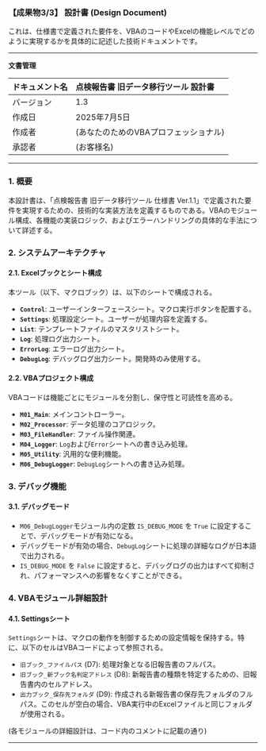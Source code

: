 ### **【成果物3/3】 設計書 (Design Document)**

これは、仕様書で定義された要件を、VBAのコードやExcelの機能レベルでどのように実現するかを具体的に記述した技術ドキュメントです。

---

**文書管理**

| ドキュメント名 | 点検報告書 旧データ移行ツール 設計書 |
| :--- | :--- |
| バージョン | 1.3 |
| 作成日 | 2025年7月5日 |
| 作成者 | (あなたのためのVBAプロフェッショナル) |
| 承認者 | (お客様名) |

---

### **1. 概要**

本設計書は、「点検報告書 旧データ移行ツール 仕様書 Ver.1.1」で定義された要件を実現するための、技術的な実装方法を定義するものである。VBAのモジュール構成、各機能の実装ロジック、およびエラーハンドリングの具体的な手法について詳述する。

### **2. システムアーキテクチャ**

#### **2.1. Excelブックとシート構成**

本ツール（以下、マクロブック）は、以下のシートで構成される。

-   **`Control`**: ユーザーインターフェースシート。マクロ実行ボタンを配置する。
-   **`Settings`**: 処理設定シート。ユーザーが処理内容を定義する。
-   **`List`**: テンプレートファイルのマスタリストシート。
-   **`Log`**: 処理ログ出力シート。
-   **`ErrorLog`**: エラーログ出力シート。
-   **`DebugLog`**: デバッグログ出力シート。開発時のみ使用する。

#### **2.2. VBAプロジェクト構成**

VBAコードは機能ごとにモジュールを分割し、保守性と可読性を高める。

-   **`M01_Main`**: メインコントローラー。
-   **`M02_Processor`**: データ処理のコアロジック。
-   **`M03_FileHandler`**: ファイル操作関連。
-   **`M04_Logger`**: `Log`および`Error`シートへの書き込み処理。
-   **`M05_Utility`**: 汎用的な便利機能。
-   **`M06_DebugLogger`**: `DebugLog`シートへの書き込み処理。

### **3. デバッグ機能**

#### **3.1. デバッグモード**

-   `M06_DebugLogger`モジュール内の定数 `IS_DEBUG_MODE` を `True` に設定することで、デバッグモードが有効になる。
-   デバッグモードが有効の場合、`DebugLog`シートに処理の詳細なログが日本語で出力される。
-   `IS_DEBUG_MODE` を `False` に設定すると、デバッグログの出力はすべて抑制され、パフォーマンスへの影響をなくすことができる。

### **4. VBAモジュール詳細設計**

#### **4.1. Settingsシート**

`Settings`シートは、マクロの動作を制御するための設定情報を保持する。特に、以下のセルはVBAコードによって参照される。

-   `旧ブック_ファイルパス` (D7): 処理対象となる旧報告書のフルパス。
-   `旧ブック_新ブック名判定アドレス` (D8): 新報告書の種類を特定するための、旧報告書内のセルアドレス。
-   `出力ブック_保存先フォルダ` (D9): 作成される新報告書の保存先フォルダのフルパス。このセルが空白の場合、VBA実行中のExcelファイルと同じフォルダが使用される。

(各モジュールの詳細設計は、コード内のコメントに記載の通り)

---
